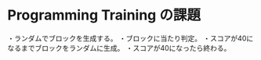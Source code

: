 # Programming Training の課題
・ランダムでブロックを生成する。
・ブロックに当たり判定。
・スコアが40になるまでブロックをランダムに生成。
・スコアが40になったら終わる。
